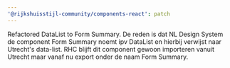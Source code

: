 ```yaml
---
'@rijkshuisstijl-community/components-react': patch
---
```


Refactored DataList to Form Summary.
De reden is dat NL Design System de component Form Summary noemt ipv DataList en hierbij verwijst naar Utrecht's data-list. RHC blijft dit component gewoon importeren vanuit Utrecht maar vanaf nu export onder de naam Form Summary.
